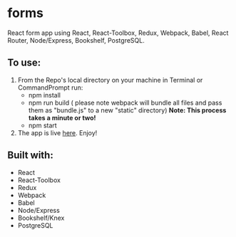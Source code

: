 # forms

React form app using React, React-Toolbox, Redux, Webpack, Babel, React Router, Node/Express, Bookshelf, PostgreSQL.

## To use:
1. From the Repo's local directory on your machine in Terminal or CommandPrompt run:
    + npm install  
    + npm run build  ( please note webpack will bundle all files and pass them as "bundle.js" to a new "static" directory)
    __Note: This process takes a minute or two!__
    + npm start
2. The app is live [here](http://localhost:4000/). Enjoy!

## Built with:
+ React
+ React-Toolbox
+ Redux
+ Webpack
+ Babel
+ Node/Express
+ Bookshelf/Knex
+ PostgreSQL
